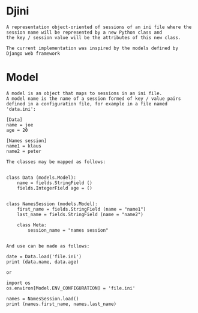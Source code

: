 # Djini
    A representation object-oriented of sessions of an ini file where the session name will be represented by a new Python class and 
    the key / session value will be the attributes of this new class.
    
    The current implementation was inspired by the models defined by Django web framework
    
# Model
    A model is an object that maps to sessions in an ini file.
    A model name is the name of a session formed of key / value pairs defined in a configuration file, for example in a file named 'data.ini':

    [Data]
    name = joe
    age = 20

    [Names session]
    name1 = klaus
    name2 = peter

    The classes may be mapped as follows:


    class Data (models.Model):
        name = fields.StringField ()
        fields.IntegerField age = ()


    class NamesSession (models.Model):
        first_name = fields.StringField (name = "name1")
        last_name = fields.StringField (name = "name2")

        class Meta:
            session_name = "names session"


    And use can be made as follows:
    
    date = Data.load('file.ini')
    print (data.name, data.age)

    or
    
    import os
    os.environ[Model.ENV_CONFIGURATION] = 'file.ini'
    
    names = NamesSession.load()
    print (names.first_name, names.last_name)
